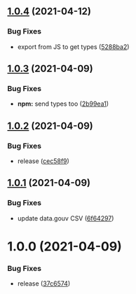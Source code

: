 ## [1.0.4](https://github.com/SocialGouv/codes-naf/compare/v1.0.3...v1.0.4) (2021-04-12)


### Bug Fixes

* export from JS to get types ([5288ba2](https://github.com/SocialGouv/codes-naf/commit/5288ba298b40f3bb65674b4c171caf3ca14533da))

## [1.0.3](https://github.com/SocialGouv/codes-naf/compare/v1.0.2...v1.0.3) (2021-04-09)


### Bug Fixes

* **npm:** send types too ([2b99ea1](https://github.com/SocialGouv/codes-naf/commit/2b99ea1f2f87e7e1d7e2b4ad82ccdf8bbc3a0bc9))

## [1.0.2](https://github.com/SocialGouv/codes-naf/compare/v1.0.1...v1.0.2) (2021-04-09)


### Bug Fixes

* release ([cec58f9](https://github.com/SocialGouv/codes-naf/commit/cec58f969c05a173fc7b363516a997a6f49d44f2))

## [1.0.1](https://github.com/SocialGouv/codes-naf/compare/v1.0.0...v1.0.1) (2021-04-09)


### Bug Fixes

* update data.gouv CSV ([6f64297](https://github.com/SocialGouv/codes-naf/commit/6f64297d1496b5032be93c645b2e857c630d0676))

# 1.0.0 (2021-04-09)


### Bug Fixes

* release ([37c6574](https://github.com/SocialGouv/codes-naf/commit/37c6574421de08510e47a540eca700e9dbbd8f63))
